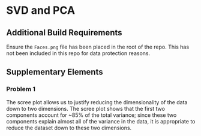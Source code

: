 # SVD and PCA 

## Additional Build Requirements

Ensure the `Faces.png` file has been placed in the root of the repo. This has not been included in this repo for data protection reasons.

## Supplementary Elements

### Problem 1

The scree plot allows us to justify reducing the dimensionality of the data down to two dimensions. The scree plot shows that the first two components account for ~85% of the total variance; since these two components explain almost all of the variance in the data, it is appropriate to reduce the dataset down to these two dimensions.
